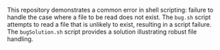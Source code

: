 This repository demonstrates a common error in shell scripting: failure to handle the case where a file to be read does not exist.  The `bug.sh` script attempts to read a file that is unlikely to exist, resulting in a script failure.  The `bugSolution.sh` script provides a solution illustrating robust file handling.